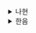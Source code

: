 <details>
  <summary>나현</summary>
  # ch01. 데이터 모델링에 대한 상념

## 1.1 데이터 모델링이 왜 어려운가?

```
💭 데이터 모델링에는 절대적인 정답은 없지만, 분명히 90점에 가까운 모델은 존재하며, 이를 지향해야 한다.
```

모델링은 시작하기 어렵고 결과를 확신할 수 없으니 어렵다.
- 모델링 이론 외에도 데이터의 본질을 통찰하는 분석력, DBMS의 구체적인 특징과 기능까지 제대로 알아야 하기 때문이다.
- 사실상 정답이 없지만, 최소한 모범 답안은 존재하기에 이를 지향해야 한다.
- 좋은 모델링에 대한 정량적 기준이 없다. 모델러의 판단력과 통찰력에 의존적인 분야임
- 구축한 모델을 다양한 이해관계자(개발자, 운영자 등)에게 설득할 때 객관적이고 구체적인 방법으로 설득해야 한다.

```
👀 생각) 데이터 구조 설계와 변경 과정에서 특히 많은 커뮤니케이션이 오간다. 모델링 이론과 분석력을 강화하고 이를
객관적이고 구체적으로 설명하며, 팀 내 커뮤니케이션을 명확히 정리하는 것이 중요한 것 같다.
```

## 1.2 데이터 모델링의 매력

```
💭 이론이라는 근거 위에 통찰력, 사고력, 경험을 더해 만들어진 데이터 모델이 프로젝트의 중심을 잡아준다면, 프로젝트의 근간이 흔들릴 일은 없다.
```

데이터 모델링의 매력은 무에서 유를 창조하는 느낌
- 인터뷰와 분석을 반복하며 모델의 구조가 형성
- 그리고 모델 구조를 관련자에게 설명 및 논의하는 과정에서 많은 업무 지식을 습득

과거에 비해 중요해진 데이터 품질 관리
- 데이터 표준화에 대한 구축이 데이터 모델링과 연결, DA(Data Architect) 수요 급증
- 이러한 데이터 전문가가 되기 위한 가장 중요한 관문이 데이터 모델링

### 1.3 모델링은 상식적이다.

```
💭 상식이라는 근거가 없는 모델은 누구도 확신시킬 수 없으며 혼란을 일으킬 뿐..
```

데이터 모델링은 크게 `이론`과 `경험`으로 구성
- 정규화는 초보자든 전문가든 이론만 정확히 알고 있다면 같은 결과 도출
- 데이터 통합과 관련해서는 전문가 사이에서도 이견 존재. 물론 상세한 면만 조금 다를 뿐, 크게 보면 대단히 유사하다.
- **경험에 의해 자의적으로 모델링이 이루어지는 것 같지만, 이론이라는 상식 기반에서 모델링이 이루어지기 때문**

### 1.4 모델러와 바둑 프로기사

```
💭 전문 모델러가 구축한 모델을 보거나 설명을 들으면 맞는 것 같지만, 실제로 그런 모델을 구축하기란 어렵다. 매번 그렇기 하기는 더욱 어렵다.
```

바둑은 정석을 모르면 제대로 두기 어렵다.
- 모델링도 엔티티와 관계, 속성, 정규화 관련 다양한 이론을 알아야 제대로 수행할 수 있다.
- 처음 핵심 엔티티를 제대로 정의하지 않으면 전반적으로 힘들어진다.

바둑에서 수 읽기는 중요하다.
- 이론은 기본이며 다양한 상황에 따른 최선의 모델을 판단할 수 있어야 한다.
- 분석력과 논리력, 종합적인 사고능력, 설득력, 섬세함 등이 있어야 한다.
- 모델링을 수행하면서 데이터가 생성되는 것을 읽어야 하며, 확인을 위해 직접 작성하는 것이 좋다. (타인을 위해서라도)

```
👀 생각) 책을 읽으며 이론을 공부해 가되, 실제 업무와 유사한 상황에서 구현된 좋은 모델을 분석하고,
왜 그렇게 설계했는지 고민해보며 데이터의 흐름을 읽는 연습이 필요하다고 느꼈다.
```

### 1.5 좋은 모델은?

```
💭 좋은 모델은 '사용자가 원하는 데이터를 정확하고 빠르게 보여줄 수 있는 단순한 모델'
```
💡 좋은 모델은 단순하고 명확한 모델
  - 명확한 모델은 명확한 정의에서 비롯. 특히 엔티티에 대한 명확한 정의가 출발
  - 단순하고 명확한 모델은 이론을 기반으로 하며, 데이터를 보고 데이터의 성격을 한눈에 판단할 수 있는 감각도 이론이 바탕이 되었을 때 생긴다.

💡 모델링의 핵심 목표
  1. 데이터 무결성(Integrity) - 중복 제거
  2. 성능
  3. 비즈니스를 효율적으로 표현한 모델
    - 누락되는 데이터 요소는 문제
    - 필요치 않은 비즈니스는 표현하지 않는다.
  4. 확장성이 좋은 유연한 모델
  5. ERD 표기법에 맞게 정확한 모델 표현
    - 데이터 모델은 커뮤니케이션을 지원하는 도구이기도 하기에, 이론적으로도 완전해야 하지만 가독성도 좋아야 한다.

### 1.6 모델링이 왜 필요한가?
```
💭 데이터를 정확히 관리하고 빠르게 제공하며 확장하기 쉬운 모델을 구축하면 같은 인력으로 많은 일을 할 수 있다. 이것은 경영 혁신의 지름길 ✨
```

- 모델링 과정 없이 생성된 모델은 조악한 모델이 될 가능성이 크다.
- 모델링 수행 도중 커뮤니케이션 >>> 완성된 모델로 이루어지는 커뮤니케이션보다 더욱 중요

### 1.7 좋은 모델러란?

좋은 모델러가 갖춰야 하는 요소는 크게 `기술력`과 `분석력`
- 기술적 측면은..
  - 모델링 이론을 깊은 이해. 이론과 기본은 아무리 강조해도 지나치지 않는다.
  - 관계형 데이터베이스에 대한 깊은 이해
    - 데이터 모델링은 테이블로 구현될 때까지의 전반적 과정. 테이블로 생성되는 물리 모델은 데이터베이스와 밀접한 연관이 있기에 이에 대해서도 잘 알아야 한다.
  - 튜닝. 데이터를 정확하고(무결성) 빠르게(성능) 제공하려면 튜닝 요소를 알고 모델링에 적용해야 함
- 분석력 측면은..
  - 모델링 기법과 별개로, 정확한 분석을 통해 모델의 기반이 되는 엔티티 정의
  - 속성 하나도 숙고하고 종합적으로 사고해 판단하려하면 분석력은 향상될 것
- 많은 이해 관계자와 합의, 설득 과정에서 원활한 커뮤니케이션 수행
- 모델링 경험
  - 데이터 모델링은 틀에 맞지 않은 상황이 많아서, 최종 판단 기준이 경험이 될 때가 많음.
- 사명감
  - 모델러가 시스템에 미치는 영향은 대단히 크다.
  - 효율적인 시스템을 위해 엔티티 정의하고 관계 도출 과정에서 전력을 기울여야 할 것


🥲 히지만 현실적으로 절대적인 시간이 부족하다. 이럴 땐...

1. 프로젝트 초반, 선봉대로 나서 핵심 데이터 구조부터 제대로 잡는다.
   - 튼튼하고 확장성이 좋은 뼈대를 구축
   - 환경에 따라 적절한 전략을 사용
   - 중복 데이터까지 제거하면 성공적 🏰

### 1.8 모델링 목표
1. **데이터 무결성**
  - 중복 데이터 제거
  - 엔티티를 통합해 서브타입으로 관리하는 것이 바람직
2. **성능 고려**
  - 일부 작업(eg. 배치)에서의 성능 병목을 주의
  - 과도한 최적화 지양
3. 유연성(확장성)
  - 존재할 가능성이 희박하거나, 향후 몇십 년 후에 발생할 요건을 대비할 필욘 없다.
  - 분리된 모델을 통합하는 것보다, 통합된 모델을 분리하는 것이 더욱 수월하기에 `데이터를 통합하는 방향으로 모델링 목표를 세워야 한다`.
  - 모델이 애플리케이션에 종속되지 않아야 유연한 모델이 된다. 데이터 성격에 맞는 엔티티를 정의할 것
  - 화면에서 보려고 하는 뷰는 데이터베이스 뷰로 대부분 해결 가능. 뷰를 잘 사용하면 애플리케이션과 모델을 더욱 독립적으로 관리 가능
4. ERD로 잘 표현된 모델 (가독성)

```
👀 하지만 실제 업무에서 무결성을 높이기란 쉽지 않다. 이미 너무 많은 테이블, 데이터, 쿼리 중심의 구조가 문제인 것 같다. 
현실적으로 어떻게 개선할 수 있을지 고민이 든다...
```

---
### 📍 요약
1. 데이터 모델링은 정답이 없고 복합적 능력을 요구하는 분야 
2. 상식적 이론과 경험을 바탕으로, 단순하고 명확한 구조를 지향해야 한다.
3. 모델링은 설계뿐 아니라 다양한 이해관계자와의 커뮤니케이션 도구이기도 하다.
4. 좋은 모델은 무결성, 성능, 비즈니스 표현, 확장성, 표현력을 충족해야 한다.
5. 훌륭한 모델러는 기술력과 분석력뿐 아니라, 시간 제약 속에서도 전략적으로 설계할 수 있어야 한다.

### 🤔 생각 정리
이론적 이해를 바탕으로 한 모델링뿐 아니라, 실제 업무와 유사한 사례를 통해 왜 그렇게 모델링했는가를 추론하며 
연습하는 것이 중요하다고 느꼈다. 특히 커뮤니케이션이 중요한 만큼, 내가 설계한 모델을 명확하고 구체적으로 설명할 수 있는 
역량도 함께 키워야겠다고 생각했다. 현실에서 이미 복잡해진 구조를 개선하기 위해선 작은 단위부터 무결성을 지켜가는 전략이
필요하며, 단기성과보다 장기적 유연성과 확장성을 우선하는 시각을 갖고 싶다.
</details><details>
  <summary>한음</summary>
  # ch01. 데이터 모델링에 대한 상념

## 1.1 데이터 모델링이 왜 어려운가
- 데이터 모델링 이론을 알고 있더라도 막상 시작하려면 무엇을 어떻게 해야할지 막막하다
- 완료 하고나서는 모델링이 제대로 됐는지에 대한 확신이 없다

### 이유가 뭘까
- 우선 모델링 이론 외에 알아야 하는 분야의 폭이 넓다 (데이터의 본질, DBMS의 구체적인 특징까지...)
- 데이터의 집합을 정의하고 일반화하는 것이 어렵다
- 쿼리 작성 능력이 뛰어나야하고 쿼리 플랜을 분석할 수 있어야 한다
- 모델링엔 정답이 없다. 다만 100점에 가까운 모델은 있다

### 어떻게 하면 좋은 모델이라는 것을 확인할 수 있을까
- 수치만으로 판단할 수 없다. 판단력과 통찰력에 의존적이다
- 사용자를 설득하고 개발자를 설득해야 한다

## 1.2 데이터 모델링의 매력
- 무에서 유를 창조하는, 백지 상태에서 시작해 창작하는 희열이 있다
- 이 과정에서 많은 업무 지식을 습득한다는 장점이 있다
- 20년 전에 모델링은 블랙박스 였지만 지금은 누구라도 데이터에 관심을 가진다
- 데이터 모델은 시스템에서 가장 중요한 토대이므로 중압감이 있지만 매력적이다

## 1.3 모델링은 상식적이다
- 다른 이론에 비교해 모델링 이론이 어렵지 않은 것인 상식적이기 때문이다
- 정규화, 데이터 무결성 같은 이론은 상식적이다
- 반면 경험을 통해 터득하는 부분도 존재한다
- 데이터 모델링은 상식적인 이론이 토대가 돼야 하며, 상식을 기반으로 한 경험이 축적되어야 좋은 모델을 만들 수 있다

## 1.4 모델러와 바둑 프로기사
- 모델링은 바둑과 비슷하다
- 첫 엔티티를 그리는 것이 마치 바둑에서 첫 수를 두는 느낌이다
- 정석을 모르면 바둑을 두기 어렵듯 모델링 이론을 모르면 모델링이 힘들어진다
- 분석력, 논리력, 종학적인 사고능력, 설득력, 섬세함 등이 있어야 전문 모델러가 될 수 있다
- 수 읽기가 중요하듯이 모델링을 수행하면서 데이터가 생성되는 것을 읽어야 한다
- 프로 기사의 수를 이해하긴 쉽지만 따라하기 어렵듯, 전문 모델러의 모델은 이해가 되지만 실제로 그런 모델을 구축하기는 어렵다

## 1.5 좋은 모델은?
### 단순하고 명확한 모델
- 엔티티에 대한 명확한 정의가 출발이다
- 복잡한 것을 단순하게 만드는 것이 위대하다

### 데이터 무결성이 보장되는 모델
- 무결성이 훼손된 데이터는 비즈니스 요구사항을 충족하더라도, 빠른 성능이 보장되어도 좋은 모델이 아니다
- 가장 기본적인 방법은 중복 제거.

### 기타
- 빠른 성능을 보장하는 모델
- 비즈니스를 효율적으로 표현한 모델
- 업무의 변화에 유연하게 대처할 수 있는 모델
- 모델 표현이 정확한 것(ERD)

## 1.6 모델링이 왜 필요한가?
- 당연히 좋은 모델을 만들기 위해서 필요하다
- 관련자의 커뮤니케이션을 돕는다
- 정확하고 빠르게 프로그램을 제공하게 한다
- 같은 인력으로 더 많은 일을 할 수 있으므로 경영 혁신의 지름길이다

## 1.7 좋은 모델러란?
### 기술력
- 모델링 이론을 깊게 알아야 한다
- RDBMS에 대해서도 깊게 알아야한다
- 튜닝 요소를 알고 모델링에 적용할 줄 알아야 한다

### 분석력
- 정확한 분석을 통해 모델의 기반이 되는 엔티티가 정의된다

### 그 밖의 능력
- 발표력, 자신의 모델을 설명하고 여러 사람과 커뮤니케이션 해야한다
- 경험, 틀에 맞지 않는 상황에서 경험이 상당히 중요하다
- 사명감, 효율적인 시스템을 구축하려는 사명감이 필요하다

## 1.8 모델링 목표
- 데이터의 무결성을 높이는 것(데이터 중복 제거, 정합성 유지)
- 데이터 값의 중복과 모델 구조의 중복을 제거하는 것
- 심각한 성능 이슈가 발생하지 않도록 하는 것
- 모델이 애플리케이션에 종속되지 않는 유연한 모델을 설계하는 것
- ERD로 잘 표현된 모델을 구축하는 것

</details>